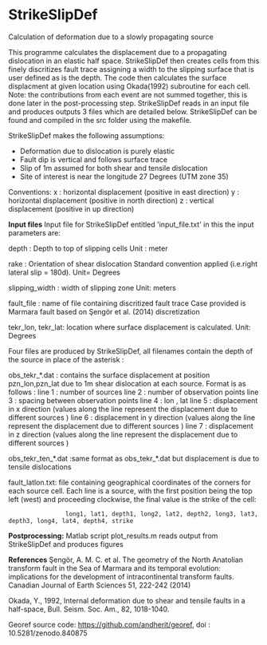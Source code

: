 # StrikeSlipDef

Calculation of deformation due to a slowly propagating source

This programme calculates the displacement due to a propagating dislocation in an elastic half space. StrikeSlipDef then creates cells from this finely discritizes fault trace assigning a width to the slipping surface that is user defined as is the depth. The code then calculates the surface displacment at given location using Okada(1992) subroutine for each cell. Note: the contributions from each event are not summed together, this is done later in the post-processing step.  StrikeSlipDef reads in an input file and produces outputs 3 files which are detailed below. StrikeSlipDef can be found and compiled in the src folder using the makefile.

StrikeSlipDef makes the following assumptions:
- Deformation due to dislocation is purely elastic
- Fault dip is vertical and follows surface trace
- Slip of 1m assumed for both shear and tensile dislocation
- Site of interest is near the longitude 27 Degrees (UTM zone 35)

Conventions:
    x : horizontal displacement (positive in east direction)
    y : horizontal displacement (positive in north direction)
    z : vertical displacement  (positive in up direction)


**Input files**
Input file for StrikeSlipDef entitled 'input_file.txt' in this the input parameters are:

depth :             Depth to top of slipping cells
                    Unit : meter

rake :              Orientation of shear dislocation
                    Standard convention applied (i.e.right lateral slip = 180d).
                    Unit= Degrees

slipping_width :    width of slipping zone
                    Unit: meters

fault_file :        name of file containing discritized fault trace
                    Case provided is Marmara fault based on Şengör et al. (2014) discretization

tekr_lon, tekr_lat: location where surface displacement is calculated.
                    Unit: Degrees


Four files are produced by StrikeSlipDef, all filenames contain the depth of the source
in place of the asterisk  :

obs_tekr_\*.dat     : contains the surface displacement at position  pzn_lon,pzn_lat due to 1m shear dislocation at each source.
                      Format is as follows :
                      line 1 : number of sources
                      line 2 : number of observation points
                      line 3 : spacing between observation points
                      line 4 : lon , lat
                      line 5 : displacement in x direction (values along the line represent the displacement due to different sources )
                      line 6 : displacement in y direction (values along the line represent the displacement due to different sources )
                      line 7 : displacement in z direction (values along the line represent the displacement due to different sources )

obs_tekr_ten_\*.dat  :same format as obs_tekr_\*.dat but displacement is due to tensile dislocations

fault_latlon.txt:   file containing geographical coordinates of the corners for each source cell.
                    Each line is a source, with the first position being the top left (west) and proceeding clockwise, the final value is the strike of the cell:
                    
                    long1, lat1, depth1, long2, lat2, depth2, long3, lat3, depth3, long4, lat4, depth4, strike


**Postprocessing:**
Matlab script plot_results.m reads output from StrikeSlipDef and produces figures


**References**
Şengör, A. M. C. et al. The geometry of the North Anatolian transform fault
in the Sea of Marmara and its temporal evolution: implications for the development
of intracontinental transform faults. Canadian Journal of Earth Sciences 51, 222-242 (2014)

Okada, Y., 1992, Internal deformation due to shear and tensile faults in a half-space,
Bull. Seism. Soc. Am., 82, 1018-1040.

Georef source code:  https://github.com/andherit/georef, doi : 10.5281/zenodo.840875

